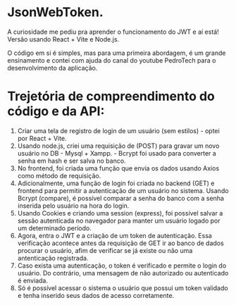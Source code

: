 # JsonWebToken.

A curiosidade me pediu pra aprender o funcionamento do JWT e aí está! Versão usando React + Vite e Node.js.

O código em si é simples, mas para uma primeira abordagem, é um grande ensinamento e contei com ajuda do canal do youtube PedroTech para o desenvolvimento da aplicação.

# Trejetória de compreendimento do código e da API:

1. Criar uma tela de registro de login de um usuário (sem estilos) - optei por React + Vite.
2. Usando node.js, criei uma requisição de (POST) para gravar um novo usuário no DB - Mysql + Xampp. - Bcrypt foi usado para converter a senha em hash e ser salva no banco.
3. No frontend, foi criada uma função que envia os dados usando Axios como método de requisição.
4. Adicionalmente, uma função de login foi criada no backend (GET) e frontend para permitir a autenticação de um usuário no sistema. Usando Bcrypt (compare), é possível comparar a senha do banco com a senha inserida pelo usuário na hora do login.
5. Usando Cookies e criando uma session (express), foi possível salvar a sessão autenticada no navegador para manter um usuário logado por um determinado período.
6. Agora, entra o JWT e a criação de um token de autenticação. Essa verificação acontece antes da requisição de GET ir ao banco de dados procurar o usuário, afim de verificar se já existe ou não uma antenticação registrada.
7. Caso exista uma autenticação, o token é verificado e permite o login do usuário. Do contrário, uma mensagem de não autorizado ou autenticado é enviada.
8. Só é possível acessar o sistema o usuário que possui um token validado e tenha inserido seus dados de acesso corretamente.
